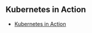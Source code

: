 ## Kubernetes in Action
* [Kubernetes in Action](https://learning.oreilly.com/library/view/kubernetes-in-action/9781617293726/)
